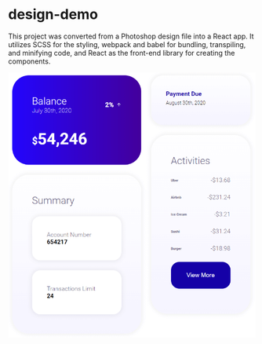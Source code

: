 # design-demo

This project was converted from a Photoshop design file into a React app. It utilizes SCSS for the styling, webpack and babel for bundling, transpiling, and minifying code, and React as the front-end library for creating the components.

![image of site design](./src/react-design.png)
